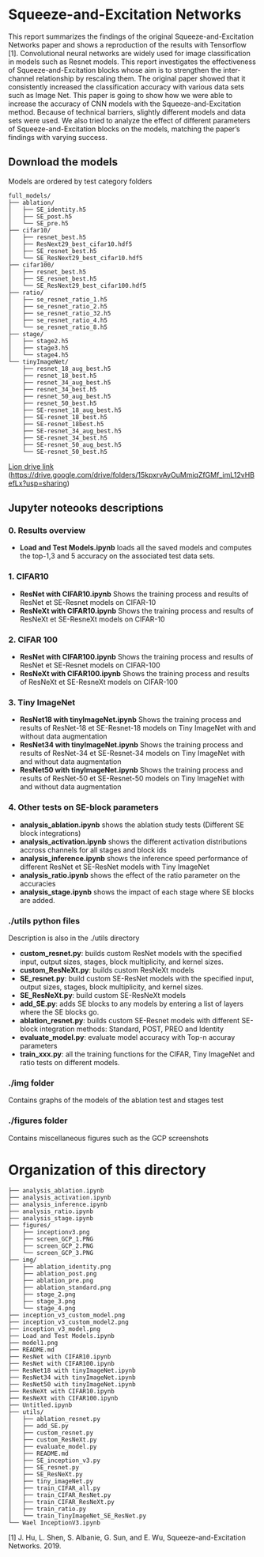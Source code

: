 # Squeeze-and-Excitation Networks
This report summarizes the findings of the original Squeeze-and-Excitation Networks paper and shows a reproduction of the results with Tensorflow [1]. Convolutional neural networks are widely used for image classification in models such as Resnet models. This report investigates the effectiveness of Squeeze-and-Excitation blocks whose aim is to strengthen the inter-channel relationship by rescaling them. The original paper showed that it consistently increased the classification accuracy with various data sets such as Image Net. This paper is going to show how we were able to increase the accuracy of CNN models with the Squeeze-and-Excitation method. Because of technical barriers, slightly different models and data sets were used. We also tried to analyze the effect of different parameters of  Squeeze-and-Excitation blocks on the models, matching the paper’s findings with varying success.

## Download the models
Models are ordered by test category folders
```
full_models/
├── ablation/
│   ├── SE_identity.h5
│   ├── SE_post.h5
│   └── SE_pre.h5
├── cifar10/
│   ├── resnet_best.h5
│   ├── ResNext29_best_cifar10.hdf5
│   ├── SE_resnet_best.h5
│   └── SE_ResNext29_best_cifar10.hdf5
├── cifar100/
│   ├── resnet_best.h5
│   ├── SE_resnet_best.h5
│   └── SE_ResNext29_best_cifar100.hdf5
├── ratio/
│   ├── se_resnet_ratio_1.h5
│   ├── se_resnet_ratio_2.h5
│   ├── se_resnet_ratio_32.h5
│   ├── se_resnet_ratio_4.h5
│   └── se_resnet_ratio_8.h5
├── stage/
│   ├── stage2.h5
│   ├── stage3.h5
│   └── stage4.h5
└── tinyImageNet/
    ├── resnet_18_aug_best.h5
    ├── resnet_18_best.h5
    ├── resnet_34_aug_best.h5
    ├── resnet_34_best.h5
    ├── resnet_50_aug_best.h5
    ├── resnet_50_best.h5
    ├── SE-resnet_18_aug_best.h5
    ├── SE-resnet_18_best.h5
    ├── SE-resnet_18best.h5
    ├── SE-resnet_34_aug_best.h5
    ├── SE-resnet_34_best.h5
    ├── SE-resnet_50_aug_best.h5
    └── SE-resnet_50_best.h5
```
[Lion drive link](https://drive.google.com/drive/folders/15kpxrvAyOuMmiqZfGMf_imL12vHBefLx?usp=sharing)
(https://drive.google.com/drive/folders/15kpxrvAyOuMmiqZfGMf_imL12vHBefLx?usp=sharing)


## Jupyter noteooks descriptions
### 0. Results overview
- **Load and Test Models.ipynb** loads all the saved models and computes the top-1,3 and 5 accuracy on the associated test data sets.
### 1. CIFAR10 
- **ResNet with CIFAR10.ipynb** Shows the training process and results of ResNet et SE-Resnet models on CIFAR-10
- **ResNeXt with CIFAR10.ipynb** Shows the training process and results of ResNeXt et SE-ResneXt models on CIFAR-10
### 2. CIFAR 100
- **ResNet with CIFAR100.ipynb** Shows the training process and results of ResNet et SE-Resnet models on CIFAR-100
- **ResNeXt with CIFAR100.ipynb** Shows the training process and results of ResNeXt et SE-ResneXt models on CIFAR-100
### 3. Tiny ImageNet
- **ResNet18 with tinyImageNet.ipynb** Shows the training process and results of ResNet-18 et SE-Resnet-18 models on Tiny ImageNet with and without data augmentation
- **ResNet34 with tinyImageNet.ipynb** Shows the training process and results of ResNet-34 et SE-Resnet-34 models on Tiny ImageNet with and without data augmentation
- **ResNet50 with tinyImageNet.ipynb** Shows the training process and results of ResNet-50 et SE-Resnet-50 models on Tiny ImageNet with and without data augmentation
### 4. Other tests on SE-block parameters
- **analysis_ablation.ipynb** shows the ablation study tests (Different SE block integrations)
- **analysis_activation.ipynb** shows the different activation distributions accross channels for all stages and block ids
- **analysis_inference.ipynb** shows the inference speed performance of different ResNet et SE-ResNet models with Tiny ImageNet
- **analysis_ratio.ipynb** shows the effect of the ratio parameter on the accuracies
- **analysis_stage.ipynb** shows the impact of each stage where SE blocks are added.

### ./utils python files

Description is also in the ./utils directory 

- **custom_resnet.py**: builds custom ResNet models with the specified input, output sizes, stages, block multiplicity, and kernel sizes.
- **custom_ResNeXt.py**: builds custom ResNeXt models
- **SE_resnet.py**: build custom SE-ResNet models with the specified input, output sizes, stages, block multiplicity, and kernel sizes.
- **SE_ResNeXt.py**: build custom SE-ResNeXt models
- **add_SE.py**: adds SE blocks to any models by entering a list of layers where the SE blocks go.
- **ablation_resnet.py**: builds custom SE-Resnet models with different SE-block integration methods: Standard, POST, PREO and Identity
- **evaluate_model.py**: evaluate model accuracy with Top-n accuray parameters
- **train_xxx.py**: all the training functions for the CIFAR, Tiny ImageNet and ratio tests on different models.

### ./img folder
Contains graphs of the models of the ablation test and stages test
### ./figures folder
Contains miscellaneous figures such as the GCP screenshots
# Organization of this directory

```
├── analysis_ablation.ipynb
├── analysis_activation.ipynb
├── analysis_inference.ipynb
├── analysis_ratio.ipynb
├── analysis_stage.ipynb
├── figures/
│   ├── inceptionv3.png
│   ├── screen_GCP_1.PNG
│   ├── screen_GCP_2.PNG
│   └── screen_GCP_3.PNG
├── img/
│   ├── ablation_identity.png
│   ├── ablation_post.png
│   ├── ablation_pre.png
│   ├── ablation_standard.png
│   ├── stage_2.png
│   ├── stage_3.png
│   └── stage_4.png
├── inception_v3_custom_model.png
├── inception_v3_custom_model2.png
├── inception_v3_model.png
├── Load and Test Models.ipynb
├── model1.png
├── README.md
├── ResNet with CIFAR10.ipynb
├── ResNet with CIFAR100.ipynb
├── ResNet18 with tinyImageNet.ipynb
├── ResNet34 with tinyImageNet.ipynb
├── ResNet50 with tinyImageNet.ipynb
├── ResNeXt with CIFAR10.ipynb
├── ResNeXt with CIFAR100.ipynb
├── Untitled.ipynb
├── utils/
│   ├── ablation_resnet.py
│   ├── add_SE.py
│   ├── custom_resnet.py
│   ├── custom_ResNeXt.py
│   ├── evaluate_model.py
│   ├── README.md
│   ├── SE_inception_v3.py
│   ├── SE_resnet.py
│   ├── SE_ResNeXt.py
│   ├── tiny_imageNet.py
│   ├── train_CIFAR_all.py
│   ├── train_CIFAR_ResNet.py
│   ├── train_CIFAR_ResNeXt.py
│   ├── train_ratio.py
│   └── train_TinyImageNet_SE_ResNet.py
└── Wael InceptionV3.ipynb
```

[1] J. Hu, L. Shen, S. Albanie, G. Sun, and E. Wu, Squeeze-and-Excitation Networks. 2019.
